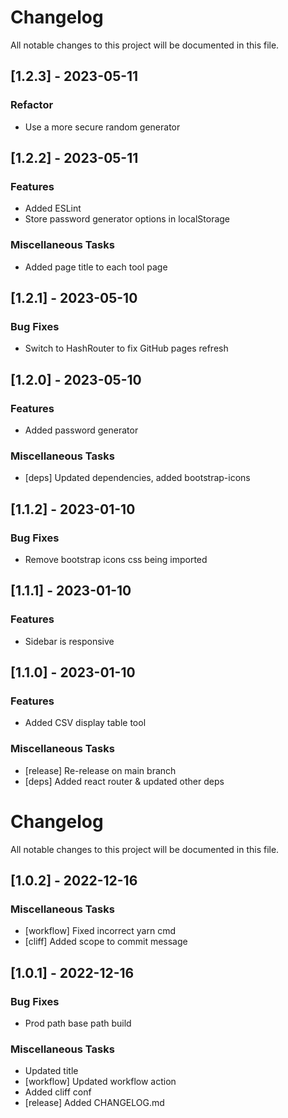 # Changelog

All notable changes to this project will be documented in this file.

## [1.2.3] - 2023-05-11

### Refactor

- Use a more secure random generator

## [1.2.2] - 2023-05-11

### Features

- Added ESLint
- Store password generator options in localStorage

### Miscellaneous Tasks

- Added page title to each tool page

## [1.2.1] - 2023-05-10

### Bug Fixes

- Switch to HashRouter to fix GitHub pages refresh

## [1.2.0] - 2023-05-10

### Features

- Added password generator

### Miscellaneous Tasks

- [deps] Updated dependencies, added bootstrap-icons

## [1.1.2] - 2023-01-10

### Bug Fixes

- Remove bootstrap icons css being imported

## [1.1.1] - 2023-01-10

### Features

- Sidebar is responsive

## [1.1.0] - 2023-01-10

### Features

- Added CSV display table tool

### Miscellaneous Tasks

- [release] Re-release on main branch
- [deps] Added react router & updated other deps

# Changelog

All notable changes to this project will be documented in this file.

## [1.0.2] - 2022-12-16

### Miscellaneous Tasks

- [workflow] Fixed incorrect yarn cmd
- [cliff] Added scope to commit message

## [1.0.1] - 2022-12-16

### Bug Fixes

- Prod path base path build

### Miscellaneous Tasks

- Updated title
- [workflow] Updated workflow action
- Added cliff conf
- [release] Added CHANGELOG.md

<!-- generated by git-cliff -->
